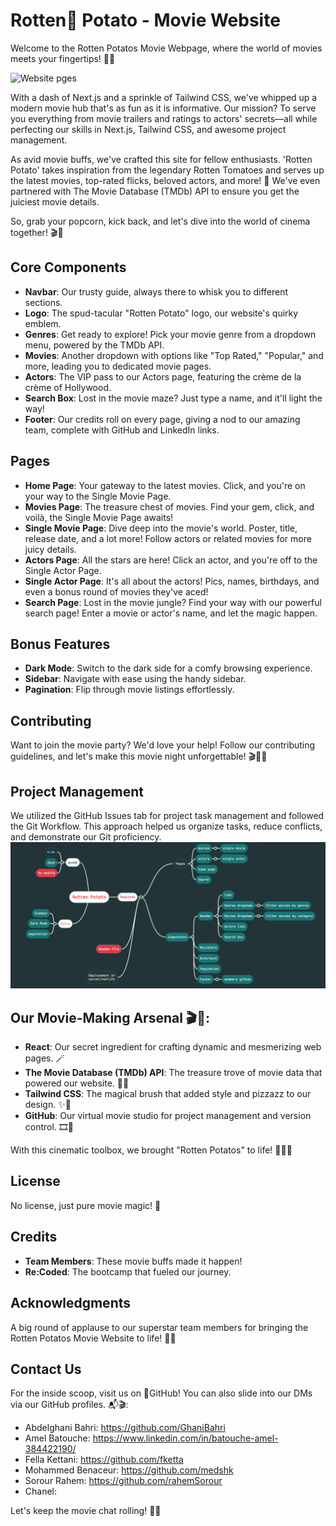 # Rotten🥔 Potato - Movie Website

Welcome to the Rotten Potatos Movie Webpage, where the world of movies meets your fingertips! 🍿🎥

![Website pges](https://github.com/202306-NEA-DZ-FEW/movie-project-rottenpotato/assets/138016246/83bc57cf-7876-4243-a507-b7a64a61fb7e)


With a dash of Next.js and a sprinkle of Tailwind CSS, we've whipped up a modern movie hub that's as fun as it is informative. Our mission? To serve you everything from movie trailers and ratings to actors' secrets—all while perfecting our skills in Next.js, Tailwind CSS, and awesome project management.

As avid movie buffs, we've crafted this site for fellow enthusiasts. 'Rotten Potato' takes inspiration from the legendary Rotten Tomatoes and serves up the latest movies, top-rated flicks, beloved actors, and more! 🌟 We've even partnered with The Movie Database (TMDb) API to ensure you get the juiciest movie details.

So, grab your popcorn, kick back, and let's dive into the world of cinema together! 🎬🥔

## Core Components

- **Navbar**: Our trusty guide, always there to whisk you to different sections.
- **Logo**: The spud-tacular "Rotten Potato" logo, our website's quirky emblem.
- **Genres**: Get ready to explore! Pick your movie genre from a dropdown menu, powered by the TMDb API.
- **Movies**: Another dropdown with options like "Top Rated," "Popular," and more, leading you to dedicated movie pages.
- **Actors**: The VIP pass to our Actors page, featuring the crème de la crème of Hollywood.
- **Search Box**: Lost in the movie maze? Just type a name, and it'll light the way!
- **Footer**: Our credits roll on every page, giving a nod to our amazing team, complete with GitHub and LinkedIn links.

## Pages

- **Home Page**: Your gateway to the latest movies. Click, and you're on your way to the Single Movie Page.
- **Movies Page**: The treasure chest of movies. Find your gem, click, and voilà, the Single Movie Page awaits!
- **Single Movie Page**: Dive deep into the movie's world. Poster, title, release date, and a lot more! Follow actors or related movies for more juicy details.
- **Actors Page**: All the stars are here! Click an actor, and you're off to the Single Actor Page.
- **Single Actor Page**: It's all about the actors! Pics, names, birthdays, and even a bonus round of movies they've aced!
- **Search Page**: Lost in the movie jungle? Find your way with our powerful search page! Enter a movie or actor's name, and let the magic happen.


## Bonus Features

- **Dark Mode**: Switch to the dark side for a comfy browsing experience.
- **Sidebar**: Navigate with ease using the handy sidebar.
- **Pagination**: Flip through movie listings effortlessly.

## Contributing

Want to join the movie party? We'd love your help! Follow our contributing guidelines, and let's make this movie night unforgettable! 🎬🥔✨

## Project Management

We utilized the GitHub Issues tab for project task management and followed the Git Workflow. This approach helped us organize tasks, reduce conflicts, and demonstrate our Git proficiency.
![GITHUB WorkFlow](https://github.com/202306-NEA-DZ-FEW/movie-project-rottenpotato/blob/readme/mind_map.png?raw=true)
## Our Movie-Making Arsenal 🎬🔧:

- **React**: Our secret ingredient for crafting dynamic and mesmerizing web pages. 🪄
- **The Movie Database (TMDb) API**: The treasure trove of movie data that powered our website. 🎥💎
- **Tailwind CSS**: The magical brush that added style and pizzazz to our design. ✨🎨
- **GitHub**: Our virtual movie studio for project management and version control. 🎞️🚀

With this cinematic toolbox, we brought "Rotten Potatos" to life! 🍿🥔✨

## License

No license, just pure movie magic! 🍿

## Credits

- **Team Members**: These movie buffs made it happen!
- **Re:Coded**: The bootcamp that fueled our journey.

## Acknowledgments

A big round of applause to our superstar team members for bringing the Rotten Potatos Movie Website to life! 🌟🎥

## Contact Us

For the inside scoop, visit us on 🌟GitHub! You can also slide into our DMs via our GitHub profiles. 📬🎬:

- Abdelghani Bahri: https://github.com/GhaniBahri
- Amel Batouche: https://www.linkedin.com/in/batouche-amel-384422190/
- Fella Kettani: https://github.com/fketta
- Mohammed Benaceur: https://github.com/medshk
- Sorour Rahem: https://github.com/rahemSorour
- Chanel: 

Let's keep the movie chat rolling! 🥔🎉
